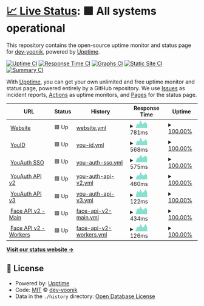 # [📈 Live Status](https://status.youverse.id): <!--live status--> **🟩 All systems operational**

This repository contains the open-source uptime monitor and status page for [dev-yoonik](www.yoonik.me), powered by [Upptime](https://github.com/upptime/upptime).

[![Uptime CI](https://github.com/dev-yoonik/yoonik-systems-status/workflows/Uptime%20CI/badge.svg)](https://github.com/dev-yoonik/yoonik-systems-status/actions?query=workflow%3A%22Uptime+CI%22)
[![Response Time CI](https://github.com/dev-yoonik/yoonik-systems-status/workflows/Response%20Time%20CI/badge.svg)](https://github.com/dev-yoonik/yoonik-systems-status/actions?query=workflow%3A%22Response+Time+CI%22)
[![Graphs CI](https://github.com/dev-yoonik/yoonik-systems-status/workflows/Graphs%20CI/badge.svg)](https://github.com/dev-yoonik/yoonik-systems-status/actions?query=workflow%3A%22Graphs+CI%22)
[![Static Site CI](https://github.com/dev-yoonik/yoonik-systems-status/workflows/Static%20Site%20CI/badge.svg)](https://github.com/dev-yoonik/yoonik-systems-status/actions?query=workflow%3A%22Static+Site+CI%22)
[![Summary CI](https://github.com/dev-yoonik/yoonik-systems-status/workflows/Summary%20CI/badge.svg)](https://github.com/dev-yoonik/yoonik-systems-status/actions?query=workflow%3A%22Summary+CI%22)

With [Upptime](https://upptime.js.org), you can get your own unlimited and free uptime monitor and status page, powered entirely by a GitHub repository. We use [Issues](https://github.com/dev-yoonik/yoonik-systems-status/issues) as incident reports, [Actions](https://github.com/dev-yoonik/yoonik-systems-status/actions) as uptime monitors, and [Pages](https://status.yoonik.me) for the status page.

<!--start: status pages-->
<!-- This summary is generated by Upptime (https://github.com/upptime/upptime) -->
<!-- Do not edit this manually, your changes will be overwritten -->
<!-- prettier-ignore -->
| URL | Status | History | Response Time | Uptime |
| --- | ------ | ------- | ------------- | ------ |
| <img alt="" src="https://icons.duckduckgo.com/ip3/www.youverse.id.ico" height="13"> [Website](https://www.youverse.id/) | 🟩 Up | [website.yml](https://github.com/dev-yoonik/yoonik-systems-status/commits/HEAD/history/website.yml) | <details><summary><img alt="Response time graph" src="./graphs/website/response-time-week.png" height="20"> 781ms</summary><br><a href="https://status.youverse.id/history/website"><img alt="Response time 795" src="https://img.shields.io/endpoint?url=https%3A%2F%2Fraw.githubusercontent.com%2Fdev-yoonik%2Fyoonik-systems-status%2FHEAD%2Fapi%2Fwebsite%2Fresponse-time.json"></a><br><a href="https://status.youverse.id/history/website"><img alt="24-hour response time 901" src="https://img.shields.io/endpoint?url=https%3A%2F%2Fraw.githubusercontent.com%2Fdev-yoonik%2Fyoonik-systems-status%2FHEAD%2Fapi%2Fwebsite%2Fresponse-time-day.json"></a><br><a href="https://status.youverse.id/history/website"><img alt="7-day response time 781" src="https://img.shields.io/endpoint?url=https%3A%2F%2Fraw.githubusercontent.com%2Fdev-yoonik%2Fyoonik-systems-status%2FHEAD%2Fapi%2Fwebsite%2Fresponse-time-week.json"></a><br><a href="https://status.youverse.id/history/website"><img alt="30-day response time 754" src="https://img.shields.io/endpoint?url=https%3A%2F%2Fraw.githubusercontent.com%2Fdev-yoonik%2Fyoonik-systems-status%2FHEAD%2Fapi%2Fwebsite%2Fresponse-time-month.json"></a><br><a href="https://status.youverse.id/history/website"><img alt="1-year response time 812" src="https://img.shields.io/endpoint?url=https%3A%2F%2Fraw.githubusercontent.com%2Fdev-yoonik%2Fyoonik-systems-status%2FHEAD%2Fapi%2Fwebsite%2Fresponse-time-year.json"></a></details> | <details><summary><a href="https://status.youverse.id/history/website">100.00%</a></summary><a href="https://status.youverse.id/history/website"><img alt="All-time uptime 99.97%" src="https://img.shields.io/endpoint?url=https%3A%2F%2Fraw.githubusercontent.com%2Fdev-yoonik%2Fyoonik-systems-status%2FHEAD%2Fapi%2Fwebsite%2Fuptime.json"></a><br><a href="https://status.youverse.id/history/website"><img alt="24-hour uptime 100.00%" src="https://img.shields.io/endpoint?url=https%3A%2F%2Fraw.githubusercontent.com%2Fdev-yoonik%2Fyoonik-systems-status%2FHEAD%2Fapi%2Fwebsite%2Fuptime-day.json"></a><br><a href="https://status.youverse.id/history/website"><img alt="7-day uptime 100.00%" src="https://img.shields.io/endpoint?url=https%3A%2F%2Fraw.githubusercontent.com%2Fdev-yoonik%2Fyoonik-systems-status%2FHEAD%2Fapi%2Fwebsite%2Fuptime-week.json"></a><br><a href="https://status.youverse.id/history/website"><img alt="30-day uptime 100.00%" src="https://img.shields.io/endpoint?url=https%3A%2F%2Fraw.githubusercontent.com%2Fdev-yoonik%2Fyoonik-systems-status%2FHEAD%2Fapi%2Fwebsite%2Fuptime-month.json"></a><br><a href="https://status.youverse.id/history/website"><img alt="1-year uptime 99.95%" src="https://img.shields.io/endpoint?url=https%3A%2F%2Fraw.githubusercontent.com%2Fdev-yoonik%2Fyoonik-systems-status%2FHEAD%2Fapi%2Fwebsite%2Fuptime-year.json"></a></details>
| <img alt="" src="https://icons.duckduckgo.com/ip3/kyc-web.youverse.id.ico" height="13"> [YouID](https://kyc-web.youverse.id/) | 🟩 Up | [you-id.yml](https://github.com/dev-yoonik/yoonik-systems-status/commits/HEAD/history/you-id.yml) | <details><summary><img alt="Response time graph" src="./graphs/you-id/response-time-week.png" height="20"> 568ms</summary><br><a href="https://status.youverse.id/history/you-id"><img alt="Response time 554" src="https://img.shields.io/endpoint?url=https%3A%2F%2Fraw.githubusercontent.com%2Fdev-yoonik%2Fyoonik-systems-status%2FHEAD%2Fapi%2Fyou-id%2Fresponse-time.json"></a><br><a href="https://status.youverse.id/history/you-id"><img alt="24-hour response time 686" src="https://img.shields.io/endpoint?url=https%3A%2F%2Fraw.githubusercontent.com%2Fdev-yoonik%2Fyoonik-systems-status%2FHEAD%2Fapi%2Fyou-id%2Fresponse-time-day.json"></a><br><a href="https://status.youverse.id/history/you-id"><img alt="7-day response time 568" src="https://img.shields.io/endpoint?url=https%3A%2F%2Fraw.githubusercontent.com%2Fdev-yoonik%2Fyoonik-systems-status%2FHEAD%2Fapi%2Fyou-id%2Fresponse-time-week.json"></a><br><a href="https://status.youverse.id/history/you-id"><img alt="30-day response time 567" src="https://img.shields.io/endpoint?url=https%3A%2F%2Fraw.githubusercontent.com%2Fdev-yoonik%2Fyoonik-systems-status%2FHEAD%2Fapi%2Fyou-id%2Fresponse-time-month.json"></a><br><a href="https://status.youverse.id/history/you-id"><img alt="1-year response time 554" src="https://img.shields.io/endpoint?url=https%3A%2F%2Fraw.githubusercontent.com%2Fdev-yoonik%2Fyoonik-systems-status%2FHEAD%2Fapi%2Fyou-id%2Fresponse-time-year.json"></a></details> | <details><summary><a href="https://status.youverse.id/history/you-id">100.00%</a></summary><a href="https://status.youverse.id/history/you-id"><img alt="All-time uptime 100.00%" src="https://img.shields.io/endpoint?url=https%3A%2F%2Fraw.githubusercontent.com%2Fdev-yoonik%2Fyoonik-systems-status%2FHEAD%2Fapi%2Fyou-id%2Fuptime.json"></a><br><a href="https://status.youverse.id/history/you-id"><img alt="24-hour uptime 100.00%" src="https://img.shields.io/endpoint?url=https%3A%2F%2Fraw.githubusercontent.com%2Fdev-yoonik%2Fyoonik-systems-status%2FHEAD%2Fapi%2Fyou-id%2Fuptime-day.json"></a><br><a href="https://status.youverse.id/history/you-id"><img alt="7-day uptime 100.00%" src="https://img.shields.io/endpoint?url=https%3A%2F%2Fraw.githubusercontent.com%2Fdev-yoonik%2Fyoonik-systems-status%2FHEAD%2Fapi%2Fyou-id%2Fuptime-week.json"></a><br><a href="https://status.youverse.id/history/you-id"><img alt="30-day uptime 100.00%" src="https://img.shields.io/endpoint?url=https%3A%2F%2Fraw.githubusercontent.com%2Fdev-yoonik%2Fyoonik-systems-status%2FHEAD%2Fapi%2Fyou-id%2Fuptime-month.json"></a><br><a href="https://status.youverse.id/history/you-id"><img alt="1-year uptime 100.00%" src="https://img.shields.io/endpoint?url=https%3A%2F%2Fraw.githubusercontent.com%2Fdev-yoonik%2Fyoonik-systems-status%2FHEAD%2Fapi%2Fyou-id%2Fuptime-year.json"></a></details>
| <img alt="" src="https://icons.duckduckgo.com/ip3/accounts.youverse.id.ico" height="13"> [YouAuth SSO](https://accounts.youverse.id/health_check) | 🟩 Up | [you-auth-sso.yml](https://github.com/dev-yoonik/yoonik-systems-status/commits/HEAD/history/you-auth-sso.yml) | <details><summary><img alt="Response time graph" src="./graphs/you-auth-sso/response-time-week.png" height="20"> 575ms</summary><br><a href="https://status.youverse.id/history/you-auth-sso"><img alt="Response time 535" src="https://img.shields.io/endpoint?url=https%3A%2F%2Fraw.githubusercontent.com%2Fdev-yoonik%2Fyoonik-systems-status%2FHEAD%2Fapi%2Fyou-auth-sso%2Fresponse-time.json"></a><br><a href="https://status.youverse.id/history/you-auth-sso"><img alt="24-hour response time 621" src="https://img.shields.io/endpoint?url=https%3A%2F%2Fraw.githubusercontent.com%2Fdev-yoonik%2Fyoonik-systems-status%2FHEAD%2Fapi%2Fyou-auth-sso%2Fresponse-time-day.json"></a><br><a href="https://status.youverse.id/history/you-auth-sso"><img alt="7-day response time 575" src="https://img.shields.io/endpoint?url=https%3A%2F%2Fraw.githubusercontent.com%2Fdev-yoonik%2Fyoonik-systems-status%2FHEAD%2Fapi%2Fyou-auth-sso%2Fresponse-time-week.json"></a><br><a href="https://status.youverse.id/history/you-auth-sso"><img alt="30-day response time 538" src="https://img.shields.io/endpoint?url=https%3A%2F%2Fraw.githubusercontent.com%2Fdev-yoonik%2Fyoonik-systems-status%2FHEAD%2Fapi%2Fyou-auth-sso%2Fresponse-time-month.json"></a><br><a href="https://status.youverse.id/history/you-auth-sso"><img alt="1-year response time 531" src="https://img.shields.io/endpoint?url=https%3A%2F%2Fraw.githubusercontent.com%2Fdev-yoonik%2Fyoonik-systems-status%2FHEAD%2Fapi%2Fyou-auth-sso%2Fresponse-time-year.json"></a></details> | <details><summary><a href="https://status.youverse.id/history/you-auth-sso">100.00%</a></summary><a href="https://status.youverse.id/history/you-auth-sso"><img alt="All-time uptime 99.95%" src="https://img.shields.io/endpoint?url=https%3A%2F%2Fraw.githubusercontent.com%2Fdev-yoonik%2Fyoonik-systems-status%2FHEAD%2Fapi%2Fyou-auth-sso%2Fuptime.json"></a><br><a href="https://status.youverse.id/history/you-auth-sso"><img alt="24-hour uptime 100.00%" src="https://img.shields.io/endpoint?url=https%3A%2F%2Fraw.githubusercontent.com%2Fdev-yoonik%2Fyoonik-systems-status%2FHEAD%2Fapi%2Fyou-auth-sso%2Fuptime-day.json"></a><br><a href="https://status.youverse.id/history/you-auth-sso"><img alt="7-day uptime 100.00%" src="https://img.shields.io/endpoint?url=https%3A%2F%2Fraw.githubusercontent.com%2Fdev-yoonik%2Fyoonik-systems-status%2FHEAD%2Fapi%2Fyou-auth-sso%2Fuptime-week.json"></a><br><a href="https://status.youverse.id/history/you-auth-sso"><img alt="30-day uptime 100.00%" src="https://img.shields.io/endpoint?url=https%3A%2F%2Fraw.githubusercontent.com%2Fdev-yoonik%2Fyoonik-systems-status%2FHEAD%2Fapi%2Fyou-auth-sso%2Fuptime-month.json"></a><br><a href="https://status.youverse.id/history/you-auth-sso"><img alt="1-year uptime 100.00%" src="https://img.shields.io/endpoint?url=https%3A%2F%2Fraw.githubusercontent.com%2Fdev-yoonik%2Fyoonik-systems-status%2FHEAD%2Fapi%2Fyou-auth-sso%2Fuptime-year.json"></a></details>
| <img alt="" src="https://icons.duckduckgo.com/ip3/enroll.youverse.id.ico" height="13"> [YouAuth API v2](https://enroll.youverse.id/v2.1/yoonik/health) | 🟩 Up | [you-auth-api-v2.yml](https://github.com/dev-yoonik/yoonik-systems-status/commits/HEAD/history/you-auth-api-v2.yml) | <details><summary><img alt="Response time graph" src="./graphs/you-auth-api-v2/response-time-week.png" height="20"> 460ms</summary><br><a href="https://status.youverse.id/history/you-auth-api-v2"><img alt="Response time 499" src="https://img.shields.io/endpoint?url=https%3A%2F%2Fraw.githubusercontent.com%2Fdev-yoonik%2Fyoonik-systems-status%2FHEAD%2Fapi%2Fyou-auth-api-v2%2Fresponse-time.json"></a><br><a href="https://status.youverse.id/history/you-auth-api-v2"><img alt="24-hour response time 570" src="https://img.shields.io/endpoint?url=https%3A%2F%2Fraw.githubusercontent.com%2Fdev-yoonik%2Fyoonik-systems-status%2FHEAD%2Fapi%2Fyou-auth-api-v2%2Fresponse-time-day.json"></a><br><a href="https://status.youverse.id/history/you-auth-api-v2"><img alt="7-day response time 460" src="https://img.shields.io/endpoint?url=https%3A%2F%2Fraw.githubusercontent.com%2Fdev-yoonik%2Fyoonik-systems-status%2FHEAD%2Fapi%2Fyou-auth-api-v2%2Fresponse-time-week.json"></a><br><a href="https://status.youverse.id/history/you-auth-api-v2"><img alt="30-day response time 433" src="https://img.shields.io/endpoint?url=https%3A%2F%2Fraw.githubusercontent.com%2Fdev-yoonik%2Fyoonik-systems-status%2FHEAD%2Fapi%2Fyou-auth-api-v2%2Fresponse-time-month.json"></a><br><a href="https://status.youverse.id/history/you-auth-api-v2"><img alt="1-year response time 470" src="https://img.shields.io/endpoint?url=https%3A%2F%2Fraw.githubusercontent.com%2Fdev-yoonik%2Fyoonik-systems-status%2FHEAD%2Fapi%2Fyou-auth-api-v2%2Fresponse-time-year.json"></a></details> | <details><summary><a href="https://status.youverse.id/history/you-auth-api-v2">100.00%</a></summary><a href="https://status.youverse.id/history/you-auth-api-v2"><img alt="All-time uptime 99.99%" src="https://img.shields.io/endpoint?url=https%3A%2F%2Fraw.githubusercontent.com%2Fdev-yoonik%2Fyoonik-systems-status%2FHEAD%2Fapi%2Fyou-auth-api-v2%2Fuptime.json"></a><br><a href="https://status.youverse.id/history/you-auth-api-v2"><img alt="24-hour uptime 100.00%" src="https://img.shields.io/endpoint?url=https%3A%2F%2Fraw.githubusercontent.com%2Fdev-yoonik%2Fyoonik-systems-status%2FHEAD%2Fapi%2Fyou-auth-api-v2%2Fuptime-day.json"></a><br><a href="https://status.youverse.id/history/you-auth-api-v2"><img alt="7-day uptime 100.00%" src="https://img.shields.io/endpoint?url=https%3A%2F%2Fraw.githubusercontent.com%2Fdev-yoonik%2Fyoonik-systems-status%2FHEAD%2Fapi%2Fyou-auth-api-v2%2Fuptime-week.json"></a><br><a href="https://status.youverse.id/history/you-auth-api-v2"><img alt="30-day uptime 100.00%" src="https://img.shields.io/endpoint?url=https%3A%2F%2Fraw.githubusercontent.com%2Fdev-yoonik%2Fyoonik-systems-status%2FHEAD%2Fapi%2Fyou-auth-api-v2%2Fuptime-month.json"></a><br><a href="https://status.youverse.id/history/you-auth-api-v2"><img alt="1-year uptime 99.99%" src="https://img.shields.io/endpoint?url=https%3A%2F%2Fraw.githubusercontent.com%2Fdev-yoonik%2Fyoonik-systems-status%2FHEAD%2Fapi%2Fyou-auth-api-v2%2Fuptime-year.json"></a></details>
| <img alt="" src="https://icons.duckduckgo.com/ip3/enroll.youverse.id.ico" height="13"> [YouAuth API v3](https://enroll.youverse.id/v3/api/health) | 🟩 Up | [you-auth-api-v3.yml](https://github.com/dev-yoonik/yoonik-systems-status/commits/HEAD/history/you-auth-api-v3.yml) | <details><summary><img alt="Response time graph" src="./graphs/you-auth-api-v3/response-time-week.png" height="20"> 122ms</summary><br><a href="https://status.youverse.id/history/you-auth-api-v3"><img alt="Response time 237" src="https://img.shields.io/endpoint?url=https%3A%2F%2Fraw.githubusercontent.com%2Fdev-yoonik%2Fyoonik-systems-status%2FHEAD%2Fapi%2Fyou-auth-api-v3%2Fresponse-time.json"></a><br><a href="https://status.youverse.id/history/you-auth-api-v3"><img alt="24-hour response time 165" src="https://img.shields.io/endpoint?url=https%3A%2F%2Fraw.githubusercontent.com%2Fdev-yoonik%2Fyoonik-systems-status%2FHEAD%2Fapi%2Fyou-auth-api-v3%2Fresponse-time-day.json"></a><br><a href="https://status.youverse.id/history/you-auth-api-v3"><img alt="7-day response time 122" src="https://img.shields.io/endpoint?url=https%3A%2F%2Fraw.githubusercontent.com%2Fdev-yoonik%2Fyoonik-systems-status%2FHEAD%2Fapi%2Fyou-auth-api-v3%2Fresponse-time-week.json"></a><br><a href="https://status.youverse.id/history/you-auth-api-v3"><img alt="30-day response time 122" src="https://img.shields.io/endpoint?url=https%3A%2F%2Fraw.githubusercontent.com%2Fdev-yoonik%2Fyoonik-systems-status%2FHEAD%2Fapi%2Fyou-auth-api-v3%2Fresponse-time-month.json"></a><br><a href="https://status.youverse.id/history/you-auth-api-v3"><img alt="1-year response time 200" src="https://img.shields.io/endpoint?url=https%3A%2F%2Fraw.githubusercontent.com%2Fdev-yoonik%2Fyoonik-systems-status%2FHEAD%2Fapi%2Fyou-auth-api-v3%2Fresponse-time-year.json"></a></details> | <details><summary><a href="https://status.youverse.id/history/you-auth-api-v3">100.00%</a></summary><a href="https://status.youverse.id/history/you-auth-api-v3"><img alt="All-time uptime 99.99%" src="https://img.shields.io/endpoint?url=https%3A%2F%2Fraw.githubusercontent.com%2Fdev-yoonik%2Fyoonik-systems-status%2FHEAD%2Fapi%2Fyou-auth-api-v3%2Fuptime.json"></a><br><a href="https://status.youverse.id/history/you-auth-api-v3"><img alt="24-hour uptime 100.00%" src="https://img.shields.io/endpoint?url=https%3A%2F%2Fraw.githubusercontent.com%2Fdev-yoonik%2Fyoonik-systems-status%2FHEAD%2Fapi%2Fyou-auth-api-v3%2Fuptime-day.json"></a><br><a href="https://status.youverse.id/history/you-auth-api-v3"><img alt="7-day uptime 100.00%" src="https://img.shields.io/endpoint?url=https%3A%2F%2Fraw.githubusercontent.com%2Fdev-yoonik%2Fyoonik-systems-status%2FHEAD%2Fapi%2Fyou-auth-api-v3%2Fuptime-week.json"></a><br><a href="https://status.youverse.id/history/you-auth-api-v3"><img alt="30-day uptime 100.00%" src="https://img.shields.io/endpoint?url=https%3A%2F%2Fraw.githubusercontent.com%2Fdev-yoonik%2Fyoonik-systems-status%2FHEAD%2Fapi%2Fyou-auth-api-v3%2Fuptime-month.json"></a><br><a href="https://status.youverse.id/history/you-auth-api-v3"><img alt="1-year uptime 99.99%" src="https://img.shields.io/endpoint?url=https%3A%2F%2Fraw.githubusercontent.com%2Fdev-yoonik%2Fyoonik-systems-status%2FHEAD%2Fapi%2Fyou-auth-api-v3%2Fuptime-year.json"></a></details>
| <img alt="" src="https://icons.duckduckgo.com/ip3/face.youverse.id.ico" height="13"> [Face API v2 - Main](https://face.youverse.id/v2/api/health) | 🟩 Up | [face-api-v2-main.yml](https://github.com/dev-yoonik/yoonik-systems-status/commits/HEAD/history/face-api-v2-main.yml) | <details><summary><img alt="Response time graph" src="./graphs/face-api-v2-main/response-time-week.png" height="20"> 434ms</summary><br><a href="https://status.youverse.id/history/face-api-v2-main"><img alt="Response time 1633" src="https://img.shields.io/endpoint?url=https%3A%2F%2Fraw.githubusercontent.com%2Fdev-yoonik%2Fyoonik-systems-status%2FHEAD%2Fapi%2Fface-api-v2-main%2Fresponse-time.json"></a><br><a href="https://status.youverse.id/history/face-api-v2-main"><img alt="24-hour response time 537" src="https://img.shields.io/endpoint?url=https%3A%2F%2Fraw.githubusercontent.com%2Fdev-yoonik%2Fyoonik-systems-status%2FHEAD%2Fapi%2Fface-api-v2-main%2Fresponse-time-day.json"></a><br><a href="https://status.youverse.id/history/face-api-v2-main"><img alt="7-day response time 434" src="https://img.shields.io/endpoint?url=https%3A%2F%2Fraw.githubusercontent.com%2Fdev-yoonik%2Fyoonik-systems-status%2FHEAD%2Fapi%2Fface-api-v2-main%2Fresponse-time-week.json"></a><br><a href="https://status.youverse.id/history/face-api-v2-main"><img alt="30-day response time 426" src="https://img.shields.io/endpoint?url=https%3A%2F%2Fraw.githubusercontent.com%2Fdev-yoonik%2Fyoonik-systems-status%2FHEAD%2Fapi%2Fface-api-v2-main%2Fresponse-time-month.json"></a><br><a href="https://status.youverse.id/history/face-api-v2-main"><img alt="1-year response time 1957" src="https://img.shields.io/endpoint?url=https%3A%2F%2Fraw.githubusercontent.com%2Fdev-yoonik%2Fyoonik-systems-status%2FHEAD%2Fapi%2Fface-api-v2-main%2Fresponse-time-year.json"></a></details> | <details><summary><a href="https://status.youverse.id/history/face-api-v2-main">100.00%</a></summary><a href="https://status.youverse.id/history/face-api-v2-main"><img alt="All-time uptime 94.35%" src="https://img.shields.io/endpoint?url=https%3A%2F%2Fraw.githubusercontent.com%2Fdev-yoonik%2Fyoonik-systems-status%2FHEAD%2Fapi%2Fface-api-v2-main%2Fuptime.json"></a><br><a href="https://status.youverse.id/history/face-api-v2-main"><img alt="24-hour uptime 100.00%" src="https://img.shields.io/endpoint?url=https%3A%2F%2Fraw.githubusercontent.com%2Fdev-yoonik%2Fyoonik-systems-status%2FHEAD%2Fapi%2Fface-api-v2-main%2Fuptime-day.json"></a><br><a href="https://status.youverse.id/history/face-api-v2-main"><img alt="7-day uptime 100.00%" src="https://img.shields.io/endpoint?url=https%3A%2F%2Fraw.githubusercontent.com%2Fdev-yoonik%2Fyoonik-systems-status%2FHEAD%2Fapi%2Fface-api-v2-main%2Fuptime-week.json"></a><br><a href="https://status.youverse.id/history/face-api-v2-main"><img alt="30-day uptime 100.00%" src="https://img.shields.io/endpoint?url=https%3A%2F%2Fraw.githubusercontent.com%2Fdev-yoonik%2Fyoonik-systems-status%2FHEAD%2Fapi%2Fface-api-v2-main%2Fuptime-month.json"></a><br><a href="https://status.youverse.id/history/face-api-v2-main"><img alt="1-year uptime 91.03%" src="https://img.shields.io/endpoint?url=https%3A%2F%2Fraw.githubusercontent.com%2Fdev-yoonik%2Fyoonik-systems-status%2FHEAD%2Fapi%2Fface-api-v2-main%2Fuptime-year.json"></a></details>
| <img alt="" src="https://icons.duckduckgo.com/ip3/face.youverse.id.ico" height="13"> [Face API v2 - Workers](https://face.youverse.id/v2/api/health-worker) | 🟩 Up | [face-api-v2-workers.yml](https://github.com/dev-yoonik/yoonik-systems-status/commits/HEAD/history/face-api-v2-workers.yml) | <details><summary><img alt="Response time graph" src="./graphs/face-api-v2-workers/response-time-week.png" height="20"> 126ms</summary><br><a href="https://status.youverse.id/history/face-api-v2-workers"><img alt="Response time 311" src="https://img.shields.io/endpoint?url=https%3A%2F%2Fraw.githubusercontent.com%2Fdev-yoonik%2Fyoonik-systems-status%2FHEAD%2Fapi%2Fface-api-v2-workers%2Fresponse-time.json"></a><br><a href="https://status.youverse.id/history/face-api-v2-workers"><img alt="24-hour response time 169" src="https://img.shields.io/endpoint?url=https%3A%2F%2Fraw.githubusercontent.com%2Fdev-yoonik%2Fyoonik-systems-status%2FHEAD%2Fapi%2Fface-api-v2-workers%2Fresponse-time-day.json"></a><br><a href="https://status.youverse.id/history/face-api-v2-workers"><img alt="7-day response time 126" src="https://img.shields.io/endpoint?url=https%3A%2F%2Fraw.githubusercontent.com%2Fdev-yoonik%2Fyoonik-systems-status%2FHEAD%2Fapi%2Fface-api-v2-workers%2Fresponse-time-week.json"></a><br><a href="https://status.youverse.id/history/face-api-v2-workers"><img alt="30-day response time 123" src="https://img.shields.io/endpoint?url=https%3A%2F%2Fraw.githubusercontent.com%2Fdev-yoonik%2Fyoonik-systems-status%2FHEAD%2Fapi%2Fface-api-v2-workers%2Fresponse-time-month.json"></a><br><a href="https://status.youverse.id/history/face-api-v2-workers"><img alt="1-year response time 278" src="https://img.shields.io/endpoint?url=https%3A%2F%2Fraw.githubusercontent.com%2Fdev-yoonik%2Fyoonik-systems-status%2FHEAD%2Fapi%2Fface-api-v2-workers%2Fresponse-time-year.json"></a></details> | <details><summary><a href="https://status.youverse.id/history/face-api-v2-workers">100.00%</a></summary><a href="https://status.youverse.id/history/face-api-v2-workers"><img alt="All-time uptime 99.99%" src="https://img.shields.io/endpoint?url=https%3A%2F%2Fraw.githubusercontent.com%2Fdev-yoonik%2Fyoonik-systems-status%2FHEAD%2Fapi%2Fface-api-v2-workers%2Fuptime.json"></a><br><a href="https://status.youverse.id/history/face-api-v2-workers"><img alt="24-hour uptime 100.00%" src="https://img.shields.io/endpoint?url=https%3A%2F%2Fraw.githubusercontent.com%2Fdev-yoonik%2Fyoonik-systems-status%2FHEAD%2Fapi%2Fface-api-v2-workers%2Fuptime-day.json"></a><br><a href="https://status.youverse.id/history/face-api-v2-workers"><img alt="7-day uptime 100.00%" src="https://img.shields.io/endpoint?url=https%3A%2F%2Fraw.githubusercontent.com%2Fdev-yoonik%2Fyoonik-systems-status%2FHEAD%2Fapi%2Fface-api-v2-workers%2Fuptime-week.json"></a><br><a href="https://status.youverse.id/history/face-api-v2-workers"><img alt="30-day uptime 100.00%" src="https://img.shields.io/endpoint?url=https%3A%2F%2Fraw.githubusercontent.com%2Fdev-yoonik%2Fyoonik-systems-status%2FHEAD%2Fapi%2Fface-api-v2-workers%2Fuptime-month.json"></a><br><a href="https://status.youverse.id/history/face-api-v2-workers"><img alt="1-year uptime 99.99%" src="https://img.shields.io/endpoint?url=https%3A%2F%2Fraw.githubusercontent.com%2Fdev-yoonik%2Fyoonik-systems-status%2FHEAD%2Fapi%2Fface-api-v2-workers%2Fuptime-year.json"></a></details>

<!--end: status pages-->

[**Visit our status website →**](https://status.yoonik.me)

## 📄 License

- Powered by: [Upptime](https://github.com/upptime/upptime)
- Code: [MIT](./LICENSE) © [dev-yoonik](www.yoonik.me)
- Data in the `./history` directory: [Open Database License](https://opendatacommons.org/licenses/odbl/1-0/)
